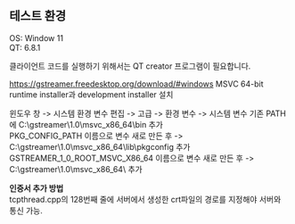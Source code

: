 ## 테스트 환경
OS: Window 11  
QT: 6.8.1  

클라이언트 코드를 실행하기 위해서는 QT creator 프로그램이 필요합니다. 

https://gstreamer.freedesktop.org/download/#windows MSVC 64-bit runtime installer과 development installer 설치

윈도우 창 -> 시스템 환경 변수 편집 -> 고급 -> 환경 변수 -> 시스템 변수 
기존 PATH에 C:\gstreamer\1.0\msvc_x86_64\bin 추가  
PKG_CONFIG_PATH 이름으로 변수 새로 만든 후 -> C:\gstreamer\1.0\msvc_x86_64\lib\pkgconfig 추가   
GSTREAMER_1_0_ROOT_MSVC_X86_64 이름으로 변수 새로 만든 후 -> C:\gstreamer\1.0\msvc_x86_64\ 추가

**인증서 추가 방법**  
tcpthread.cpp의 128번째 줄에 서버에서 생성한 crt파일의 경로를 지정해야 서버와 통신 가능.
